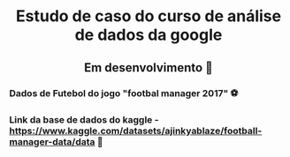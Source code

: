 <h1 align="center"> Estudo de caso do curso de análise de dados da google </h1>

<h2 align="center"> Em desenvolvimento 🚧</h2>


### Dados de Futebol do jogo "footbal manager 2017" ⚽
### Link da base de dados do kaggle - https://www.kaggle.com/datasets/ajinkyablaze/football-manager-data/data 📃
